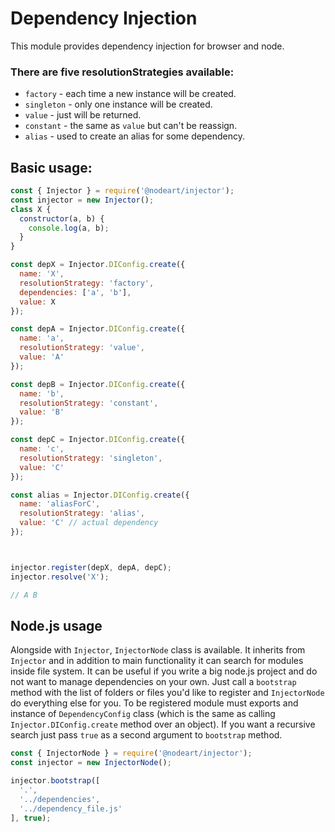 # Dependency Injection

This module provides dependency injection for browser and node.

### There are **five** resolutionStrategies available:
- `factory` - each time a new instance will be created.
- `singleton` - only one instance will be created.
- `value` - just will be returned.
- `constant` - the same as `value` but can't be reassign.
- `alias` - used to create an alias for some dependency.

## Basic usage:

```javascript
const { Injector } = require('@nodeart/injector');
const injector = new Injector();
class X {
  constructor(a, b) {
    console.log(a, b);
  }
}

const depX = Injector.DIConfig.create({
  name: 'X',
  resolutionStrategy: 'factory',
  dependencies: ['a', 'b'],
  value: X
});

const depA = Injector.DIConfig.create({
  name: 'a',
  resolutionStrategy: 'value',
  value: 'A'
});

const depB = Injector.DIConfig.create({
  name: 'b',
  resolutionStrategy: 'constant',
  value: 'B'
});

const depC = Injector.DIConfig.create({
  name: 'c',
  resolutionStrategy: 'singleton',
  value: 'C'
});

const alias = Injector.DIConfig.create({
  name: 'aliasForC',
  resolutionStrategy: 'alias',
  value: 'C' // actual dependency
});



injector.register(depX, depA, depC);
injector.resolve('X');

// A B
```

## Node.js usage
Alongside with `Injector`, `InjectorNode` class is available. It inherits from `Injector` and in addition to 
main functionality it can search for modules inside file system.
It can be useful if you write a big node.js project and do not want to manage dependencies on your own.
Just call a `bootstrap` method with the list of folders or files you'd like to register and `InjectorNode` do everything
else for you. To be registered module must exports and instance of `DependencyConfig` class 
(which is the same as calling `Injector.DIConfig.create` method over an object).
If you want a recursive search just pass `true` as a second argument to `bootstrap` method.

```javascript
const { InjectorNode } = require('@nodeart/injector');
const injector = new InjectorNode();

injector.bootstrap([
  '.',
  '../dependencies',
  '../dependency_file.js'
], true);
```